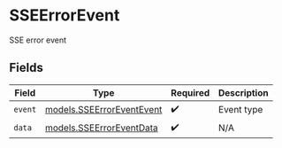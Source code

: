 # SSEErrorEvent

SSE error event


## Fields

| Field                                                        | Type                                                         | Required                                                     | Description                                                  |
| ------------------------------------------------------------ | ------------------------------------------------------------ | ------------------------------------------------------------ | ------------------------------------------------------------ |
| `event`                                                      | [models.SSEErrorEventEvent](../models/sseerroreventevent.md) | :heavy_check_mark:                                           | Event type                                                   |
| `data`                                                       | [models.SSEErrorEventData](../models/sseerroreventdata.md)   | :heavy_check_mark:                                           | N/A                                                          |